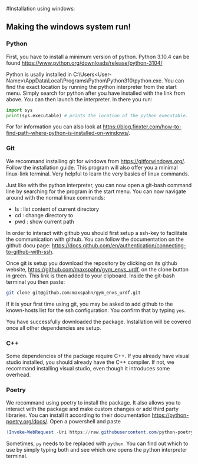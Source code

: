 #Installation using windows:

## Making the windows system run!

### Python
First, you have to install a minimum version of python.
Python 3.10.4 can be found https://www.python.org/downloads/release/python-3104/

Python is usally installed in C:\Users\<User-Name>\AppData\Local\Programs\Python\Python310\python.exe.
You can find the exact location by running the python interpreter from the start menu. Simply search for python 
after you have installed with the link from above. You can then launch the interpreter.
In there you run:

```python
import sys
print(sys.executable) # prints the location of the python executable.
```

For for information you can also look at https://blog.finxter.com/how-to-find-path-where-python-is-installed-on-windows/.

### Git

We recommand installing git for windows from https://gitforwindows.org/.
Follow the installation guide. This program will also offer you a minimal linux-link terminal. Very helpful to learn 
the very basics of linux commands.

Just like with the python interpreter, you can now open a git-bash command line by searching for the program in the start
menu. You can now navigate around with the normal linux commands:
- ls : list content of current directory
- cd <folder> : change directory to <folder>
- pwd : show current path

In order to interact with github you should first setup a ssh-key to facilitate the communication with github.
You can follow the documentation on the github docu page: https://docs.github.com/en/authentication/connecting-to-github-with-ssh.

Once git is setup you download the repository by clicking on its github website, https://github.com/maxspahn/gym_envs_urdf, 
on the clone button in green. This link is then added to your clipboard. 
Inside the git-bash terminal you then paste:

```bash
git clone git@github.com:maxspahn/gym_envs_urdf.git
```

If it is your first time using git, you may be asked to add github to the known-hosts list for the ssh configuration.
You confirm that by typing `yes`.

You have successfully downloaded the package. Installation will be covered once all other dependencies are setup.

### C++

Some dependencies of the package require C++. If you already have visual studio installed, you should already have the C++ compiler.
If not, we recommand installing visual studio, even though it introduces some overhead.


### Poetry

We recommand using poetry to install the package. It also allows you to interact with the package and make custom changes 
or add third party libraries.
You can install it according to their documentation https://python-poetry.org/docs/.
Open a powershell and paste 

```powershell
(Invoke-WebRequest -Uri https://raw.githubusercontent.com/python-poetry/poetry/master/get-poetry.py -UseBasicParsing).Content | py 
```

Sometimes, `py` needs to be replaced with `python`. You can find out which to use by simply typing both and see which one opens
the python interpreter terminal.






